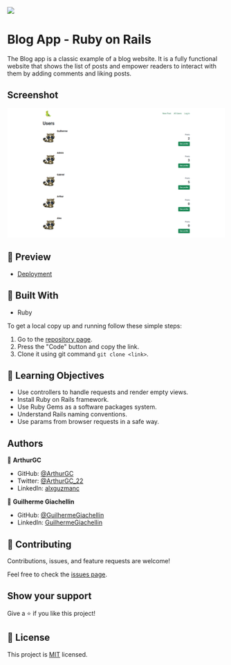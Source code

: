 ![](https://img.shields.io/badge/Microverse-blueviolet)
# Blog App - Ruby on Rails

The Blog app is a classic example of a blog website. It is a fully functional website that shows the list of posts and empower readers to interact with them by adding comments and liking posts.

## Screenshot

![Blog App root](https://raw.githubusercontent.com/ArthurGC/blog-app-project/setup-mailer/app/assets/images/FireShot_Capture_002_BlogAppProject_blog-app-arthurgca-herokuapp-com.png)

## :hammer: Preview

- [Deployment](https://blog-app-arthurgca.herokuapp.com/)

## :hammer: Built With

- Ruby

To get a local copy up and running follow these simple steps:

1. Go to the [repository page](https://github.com/ArthurGC/blog-app-project).
2. Press the "Code" button and copy the link.
3. Clone it using git command `git clone <link>`.

## :blue_book: Learning Objectives

- Use controllers to handle requests and render empty views.
- Install Ruby on Rails framework.
- Use Ruby Gems as a software packages system.
- Understand Rails naming conventions.
- Use params from browser requests in a safe way.

## Authors

👤 **ArthurGC**

- GitHub: [@ArthurGC](https://github.com/ArthurGC)
- Twitter: [@ArthurGC_22](https://twitter.com/ArthurGC_22)
- LinkedIn: [alxguzmanc](https://www.linkedin.com/in/alxguzmanc/)

👤 **Guilherme Giachellin**

- GitHub: [@GuilhermeGiachellin](https://github.com/GuilhermeGiachellin)
- LinkedIn: [GuilhermeGiachellin](https://www.linkedin.com/in/guilherme-giachellin-2599771b9/)

## 🤝 Contributing

Contributions, issues, and feature requests are welcome!

Feel free to check the [issues page](https://github.com/ArthurGC/blog-app-project/issues).

## Show your support

Give a ⭐️ if you like this project!

## 📝 License

This project is [MIT](LICENSE) licensed.

